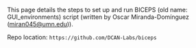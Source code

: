 This page details the steps to set up and run BICEPS (old name: GUI_environments) script (written by Oscar Miranda-Domínguez (miran045@umn.edu)).

Repo location: `https://github.com/DCAN-Labs/biceps`
